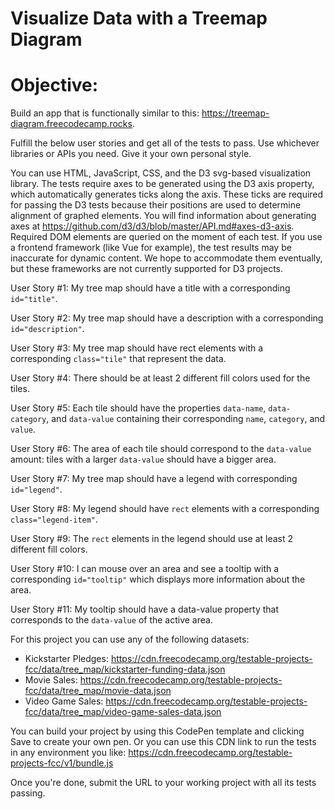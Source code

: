 # Visualize Data with a Treemap Diagram

# Objective:
Build an app that is functionally similar to this: https://treemap-diagram.freecodecamp.rocks.

Fulfill the below user stories and get all of the tests to pass. Use whichever libraries or APIs you need. Give it your own personal style.

You can use HTML, JavaScript, CSS, and the D3 svg-based visualization library. The tests require axes to be generated using the D3 axis property, which automatically generates ticks along the axis. These ticks are required for passing the D3 tests because their positions are used to determine alignment of graphed elements. You will find information about generating axes at https://github.com/d3/d3/blob/master/API.md#axes-d3-axis. Required DOM elements are queried on the moment of each test. If you use a frontend framework (like Vue for example), the test results may be inaccurate for dynamic content. We hope to accommodate them eventually, but these frameworks are not currently supported for D3 projects.

User Story #1: My tree map should have a title with a corresponding `id="title"`.

User Story #2: My tree map should have a description with a corresponding `id="description"`.

User Story #3: My tree map should have rect elements with a corresponding `class="tile"` that represent the data.

User Story #4: There should be at least 2 different fill colors used for the tiles.

User Story #5: Each tile should have the properties `data-name`, `data-category`, and `data-value` containing their corresponding `name`, `category`, and `value`.

User Story #6: The area of each tile should correspond to the `data-value` amount: tiles with a larger `data-value` should have a bigger area.

User Story #7: My tree map should have a legend with corresponding `id="legend"`.

User Story #8: My legend should have `rect` elements with a corresponding `class="legend-item"`.

User Story #9: The `rect` elements in the legend should use at least 2 different fill colors.

User Story #10: I can mouse over an area and see a tooltip with a corresponding `id="tooltip"` which displays more information about the area.

User Story #11: My tooltip should have a data-value property that corresponds to the `data-value` of the active area.

For this project you can use any of the following datasets:

- Kickstarter Pledges: https://cdn.freecodecamp.org/testable-projects-fcc/data/tree_map/kickstarter-funding-data.json
- Movie Sales: https://cdn.freecodecamp.org/testable-projects-fcc/data/tree_map/movie-data.json
- Video Game Sales: https://cdn.freecodecamp.org/testable-projects-fcc/data/tree_map/video-game-sales-data.json

You can build your project by using this CodePen template and clicking Save to create your own pen. Or you can use this CDN link to run the tests in any environment you like: https://cdn.freecodecamp.org/testable-projects-fcc/v1/bundle.js

Once you're done, submit the URL to your working project with all its tests passing.
